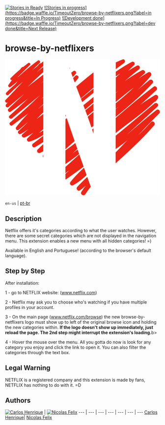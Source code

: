 [![Stories in Ready](https://badge.waffle.io/TimeoutZero/browse-by-netflixers.png?label=ready&title=Ready)](https://waffle.io/TimeoutZero/browse-by-netflixers)
[![Stories in progress](https://badge.waffle.io/TimeoutZero/browse-by-netflixers.png?label=in progress&title=In Progress)](https://waffle.io/TimeoutZero/browse-by-netflixers)
[![Development done](https://badge.waffle.io/TimeoutZero/browse-by-netflixers.png?label=dev done&title=Next Release)](https://waffle.io/TimeoutZero/browse-by-netflixers)

# browse-by-netflixers
![Alt text](logo.png)

`en-us` | [pt-br](https://github.com/TimeoutZero/browse-by-netflixers/blob/master/README_pt-br.md)

## Description
Netflix offers it's categories according to what the user watches. However, there are some secret categories which are not displayed in the navigation menu. This extension enables a new menu with all hidden categories! =)

Available in English and Portuguese! (according to the browser's default language).

## Step by Step
After installation:

1 - go to NETFLIX website: (www.netflix.com)

2 - Netflix may ask you to choose who's watching if you have multiple profiles in your account.

3 - On the main page (www.netflix.com/browse) the new browse-by-netflixers logo must show up to left of the original browse icon and holding the new categories within.
<b>If the logo doesn't show up immediately, just reload the page. The 2nd step might interrupt the extension's loading.</b>b>

4 - Hover the mouse over the menu. All you gotta do now is look for any category you enjoy and click the link to open it. You can also filter the categories through the text box.

## Legal Warning
NETFLIX is a registered company and this extension is made by fans, NETFLIX has nothing to do with it. =D

## Authors

[![Carlos Henrique](https://avatars0.githubusercontent.com/u/2482989?v=3&s=96)](https://github.com/carloshpds) | [![Nicolas Felix](https://avatars3.githubusercontent.com/u/14082344?v=3&s=96)](https://github.com/nickFelix)
--- | --- | --- | --- | --- | --- | ---
[Carlos Henrique](https://github.com/carloshpds)| [Nicolas Felix](https://github.com/nickFelix)

